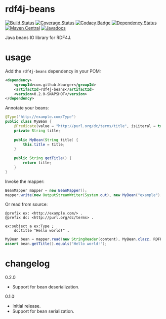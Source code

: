 # rdf4j-beans
[![Build Status](https://travis-ci.org/kburger/rdf4j-beans.svg?branch=develop)](https://travis-ci.org/kburger/rdf4j-beans)
[![Coverage Status](https://coveralls.io/repos/github/kburger/rdf4j-beans/badge.svg?branch=develop)](https://coveralls.io/github/kburger/rdf4j-beans?branch=develop)
[![Codacy Badge](https://api.codacy.com/project/badge/Grade/05b1b8037272416a8d925ec2ce160d54)](https://www.codacy.com/app/burger/rdf4j-beans?utm_source=github.com&amp;utm_medium=referral&amp;utm_content=kburger/rdf4j-beans&amp;utm_campaign=Badge_Grade)
[![Dependency Status](https://www.versioneye.com/user/projects/58c674c662d60200434c7ef9/badge.svg?style=flat-square)](https://www.versioneye.com/user/projects/58c674c662d60200434c7ef9)
[![Maven Central](https://img.shields.io/maven-central/v/com.github.kburger/rdf4j-beans.svg)](https://search.maven.org/#search%7Cga%7C1%7Cg%3A%22com.github.kburger%22%20a%3A%22rdf4j-beans%22)
[![Javadocs](https://javadoc.io/badge/com.github.kburger/rdf4j-beans.svg)](https://javadoc.io/doc/com.github.kburger/rdf4j-beans)

Java beans IO library for RDF4J.

# usage
Add the `rdf4j-beans` dependency in your POM:
```xml
<dependency>
    <groupId>com.github.kburger</groupId>
    <artifactId>rdf4j-beans</artifactId>
    <version>0.2.0-SNAPSHOT</version>
</dependency>
```

Annotate your beans:
```java
@Type("http://example.com/Type")
public class MyBean {
    @Predicate(value = "http://purl.org/dc/terms/title", isLiteral = true)
    private String title;
    
    public MyBean(String title) {
        this.title = title;
    }
    
    public String getTitle() {
        return title;
    }
}
```

Invoke the mapper:
```java
BeanMapper mapper = new BeanMapper();
mapper.write(new OutputStreamWriter(System.out), new MyBean("example"), "http://example.com/subject", RDFFormat.TURTLE);
```

Or read from source:
```
@prefix ex: <http://example.com/> .
@prefix dc: <http://purl.org/dc/terms> .

ex:subject a ex:Type ;
    dc:title "Hello world!" .
```

```java
MyBean bean = mapper.read(new StringReader(content), MyBean.clazz, RDFFormat.TURTLE);
assert bean.getTitle().equals("Hello world!");
```

# changelog
0.2.0
- Support for bean deserialization.

0.1.0
- Initial release.
- Support for bean serialization.